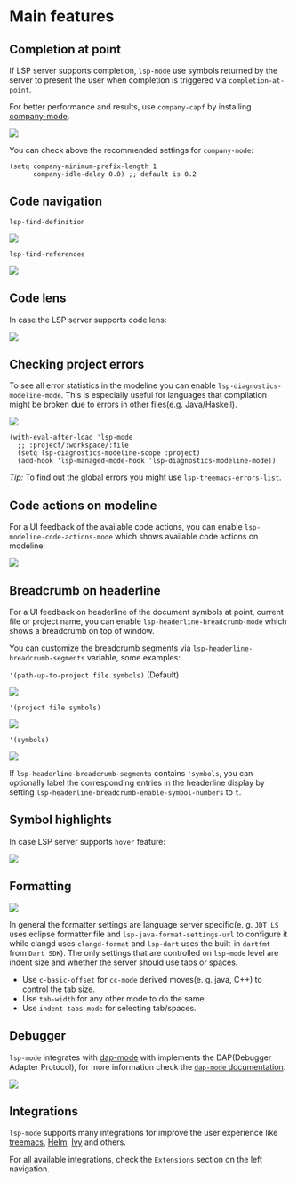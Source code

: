 # Main features 

## Completion at point

If LSP server supports completion, `lsp-mode` use symbols returned by the server to present the user when completion is triggered via `completion-at-point`.

For better performance and results, use `company-capf` by installing [company-mode](https://company-mode.github.io/).

![](../examples/completion.gif)

You can check above the recommended settings for `company-mode`:

```elisp
(setq company-minimum-prefix-length 1
      company-idle-delay 0.0) ;; default is 0.2
```

## Code navigation

`lsp-find-definition`

![](../examples/find-definition.gif)

`lsp-find-references`

![](../examples/find-references.gif)

## Code lens

In case the LSP server supports code lens:

![](../examples/code-lens.png)

## Checking project errors

To see all error statistics in the modeline you can enable `lsp-diagnostics-modeline-mode`. This is especially useful for languages that compilation might be broken due to errors in other files(e.g. Java/Haskell).

![](../examples/modeline-diagnostics.png)

```elisp
(with-eval-after-load 'lsp-mode
  ;; :project/:workspace/:file
  (setq lsp-diagnostics-modeline-scope :project)
  (add-hook 'lsp-managed-mode-hook 'lsp-diagnostics-modeline-mode))
```

_Tip:_ To find out the global errors you might use `lsp-treemacs-errors-list`.

## Code actions on modeline

For a UI feedback of the available code actions, you can enable `lsp-modeline-code-actions-mode` which shows available code actions on modeline:

![](../examples/modeline-code-actions.png)

## Breadcrumb on headerline

For a UI feedback on headerline of the document symbols at point, current file or project name, you can enable `lsp-headerline-breadcrumb-mode` which shows a breadcrumb on top of window.

You can customize the breadcrumb segments via `lsp-headerline-breadcrumb-segments` variable, some examples:

`'(path-up-to-project file symbols)` (Default)

![](../examples/headerline-breadcrumb-path-up-to-project-file-symbols.png)

`'(project file symbols)`

![](../examples/headerline-breadcrumb-project-file-symbols.png)

`'(symbols)`

![](../examples/headerline-breadcrumb-symbols.png)

If `lsp-headerline-breadcrumb-segments` contains `'symbols`, you can optionally label the corresponding entries in the headerline display by setting `lsp-headerline-breadcrumb-enable-symbol-numbers` to `t`.

## Symbol highlights

In case LSP server supports `hover` feature:

![](../examples/symbol-highlights.gif)

## Formatting

![](../examples/formatting.gif)

In general the formatter settings are language server specific(e. g. `JDT LS` uses eclipse formatter file and `lsp-java-format-settings-url` to configure it while clangd uses `clangd-format` and `lsp-dart` uses the built-in `dartfmt` from `Dart SDK`). The only settings that are controlled on `lsp-mode` level are indent size and whether the server should use tabs or spaces.

- Use `c-basic-offset` for `cc-mode` derived moves(e. g. java, C++) to control the tab size.
- Use `tab-width` for any other mode to do the same.
- Use `indent-tabs-mode` for selecting tab/spaces.

## Debugger

`lsp-mode` integrates with [dap-mode](https://emacs-lsp.github.io/dap-mode/) with implements the DAP(Debugger Adapter Protocol), for more information check the [`dap-mode` documentation](https://emacs-lsp.github.io/dap-mode/).

![](../examples/lsp-dart-flutter-debug.gif)

## Integrations

`lsp-mode` supports many integrations for improve the user experience like [treemacs](https://github.com/emacs-lsp/lsp-treemacs), [Helm](https://github.com/emacs-lsp/helm-lsp), [Ivy](https://github.com/emacs-lsp/lsp-ivy) and others. 

For all available integrations, check the `Extensions` section on the left navigation.
